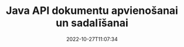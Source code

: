 ---
############################# Static ############################
layout: "product"
date: 2022-10-27T11:07:34
draft: false

product: "Merger"
product_tag: "merger"
platform: "Java"
platform_tag: "java"

############################# Head ############################
head_title: "Java dokumentu sapludināšanas API | apvienot un noņemt Word Excel PDF XPS EPUB"
head_description: "Dokumentu apvienošanas API Java. Apvienojiet, sadaliet, apmainiet, pārkārtojiet un dzēsiet PDF, Microsoft Word, Excel, prezentāciju, Visio, XPS un EPUB formātu lapas."

############################# Header ############################
title: "Java API dokumentu apvienošanai un sadalīšanai"
description: "Izstrādājiet augstas veiktspējas lietotnes, kas var apvienot, izvilkt, jaukt, izgriezt vai dzēst lapas, slaidus un diagrammas, atrodoties ceļā."
button:
    enable: true

############################# SubMenu ############################
submenu:
    enable: true
    
    left:
        img_alt: "GroupDocs.Merger for Java"
        image: "https://www.groupdocs.cloud/templates/groupdocs/images/product-logos/groupdocs-merger-java.png"
        product: "GroupDocs.Merger"
        platform: "Java"

    middle:
        button:
            # button loop
            - link: "#overview"
              text: "Pārskats"

            # button loop
            - link: "#features"
              text: "Iespējas"

            # button loop
            - link: "#support"
              text: "Atbalsts"

            # button loop
            - link: "https://products.groupdocs.app/merger"
              text: "Demo tiešraide"

            # button loop
            - link: "https://purchase.groupdocs.com/pricing/merger/java"
              text: "Cenu noteikšana"

    right:
        link_download: "https://downloads.groupdocs.com/merger"
        link_learn: "https://docs.groupdocs.com/merger/java/"
        link_buy: "https://purchase.groupdocs.com"

############################# Overview ############################
overview:
    enable: true
    content: |
      GroupDocs.Merger for Java ļauj ātri izstrādāt augstākā līmeņa biznesa lietojumprogrammas Java. Ar nelielu kodēšanu jūsu Java lietojumprogrammas var apvienot, izvilkt, jaukt, izgriezt un dzēst vienu lapu vai lapu, slaidu un diagrammu partiju. Apvienošanas darbības var veikt arī drošiem zināma un nezināma formāta failiem, piemērojot vai noņemot paroles aizsardzību.  

      
    tabs:
      enable: true
      
      ## TAB ONE ##
      tab_one:
        description: |
          Tālāk ir sniegts pārskats par GroupDocs.Merger for Java:
      
        left:
          enable: true
          icon: "fab fa-html5"
          title: "Dokumentu operācijas"
          content: |
            * Mainīt lapu secību
            * Noņemt vai dzēst lapas
            * Sadalīt vai salauzt dokumentu
            * Apmainiet vai sajauciet divas lapas
            * Apgrieziet vienu vai vairākas lapas
            * Apvienojiet vairākus dokumentus
        
        right:
          enable: true
          icon: "fab fa-html5"
          title: "Drošības operācijas"
          content: |
            * Iestatiet dokumentu drošību
            * Pārbaudiet dokumenta drošības statusu
            * Iestatiet dokumenta paroli
            * Atjauniniet dokumenta paroli
            * Noņemiet dokumenta paroli
      
      ## TAB TWO ##
      tab_two:
        description: |
          GroupDocs.Merger for Java atbalsta šādu [dokumentu failu formātu](https://docs.groupdocs.com/merger/java/supported-document-formats/) sapludināšanu:

        left:
          enable: true
          table:
            # table loop
            - title: "Microsoft Office"
              content: |
                * **Vārds:** DOC, DOCX, DOCM, DOT, DOTX, DOTM, RTF, TXT
                * **Excel:** XLS, XLSX, XLSM, XLSB, XLTM, XLT, XLTM, XLTX, XLAM, SXC, SpreadsheetML
                * **PowerPoint:** PPT, PPTX, PPS, PPSX, PPSM, POT, POTM, POTX, PPTM
                * **OneNote:** VIENS

        right:
          enable: true
          table:
            # table loop
            - title: "OpenDocument un citi formāti"
              content: |
                * **OpenDocument formāti**: ODT, OTT, ODP, OTP, ODS
                * **Fiksēts izkārtojums**: PDF, XPS
                * **Attēli**: BMP, PNG, TIFF
                * **Tīmeklis**: HTML, MHT, MHTML
                * **Teksts**: TXT, CSV, TSV
                * **LaTex**: TEX
                * **E-grāmata**: EPUB

      ## TAB THREE ##
      tab_three:
        description: |
          GroupDocs.Merger for Java atbalsta šādas operētājsistēmas, ietvarus un pakotņu pārvaldniekus:
        
        left:
          enable: true
          table:
            # table loop
            - icon: "fab fa-windows"
              title: "Operētājsistēmas"
              content: |
                * Microsoft Windows darbvirsma
                * Microsoft Windows Server
                * Linux
                * MacOS

            # table loop
            - icon: "fas fa-code"
              title: "Atbalstītie ietvari"
              content: |
                * Java 7 (1.7)
                * Java 8 (1.8)
                * Java 10
                * Java 11 un jaunākas versijas

        right:
          enable: true
          table:
            # table loop
            - icon: "fas fa-box"
              title: "Veidot automatizācijas rīku"
              content: |
                * Maven

            # table loop
            - icon: "fas fa-tools"
              title: "Attīstības vide"
              content: |
                * NetBeans
                * IntelliJ IDEJA
                * Aptumsums
                
                

############################# Features ############################
features:
    enable: true
    title: "GroupDocs.Merger Java līdzekļiem"

    feature:
      # feature loop
      - icon: "fas fa-copy"
        content: "Apvienojiet dažādas lapas, slaidus un diagrammas vienā failā"
       
      # feature loop
      - icon: "fas fa-eye"
        content: "Izvilkt un sadalīt lielus dokumentus vairākos mazākos failos"

      # feature loop
      - icon: "fas fa-bolt"
        content: "Sajaukt un pārkārtot lapas, slaidus vai diagrammas"
      
      # feature loop
      - icon: "fas fa-file-powerpoint"
        content: "Apmainiet un apmainiet divas lapas, slaidus vai diagrammas savā starpā dokumentā"

      # feature loop
      - icon: "fas fa-code"
        content: "Izgrieziet un apgrieziet dokumentu, noņemot noteiktas lapas, slaidus vai diagrammas"

      # feature loop
      - icon: "fas fa-cloud"
        content: "Izdzēsiet atsevišķu lapu vai lapu kopumu, slaidus vai diagrammas"

      # feature loop
      - icon: "fas fa-remove-format"
        content: "Savienojiet un sapludiniet kopā lielu skaitu dokumentu paketēs"

      # feature loop
      - icon: "fas fa-comment-slash"
        content: "Programmatiski pārbaudiet Java, vai dokuments ir aizsargāts ar paroli"

      # feature loop
      - icon: "fas fa-location-arrow"
        content: "Iestatiet, atiestatiet un noņemiet zināmo un nezināmo dokumentu formātu paroli"

      # feature loop
      - icon: "fas fa-border-all"
        content: "Sadaliet vienu teksta failu vairākos ar rindu numuriem"

      # feature loop
      - icon: "fas fa-wrench"
        content: "Iegūstiet dokumentu lapu attēlu attēlojumu"

      # feature loop
      - icon: "fas fa-columns"
        content: "Apvienojiet vairākus dažādu formātu dokumentus vienā PDF failā"

      # feature loop
      - icon: "fas fa-file-word"
        content: "Ievietojiet OLE objektus PDF, Word, Excel, PowerPoint un atvērto dokumentu formātos"

      # feature loop
      - icon: "fas fa-envelope"
        content: "Programmatiski pievienojiet failus PDF dokumentam"

      # feature loop
      - icon: "fas fa-print"
        content: "Pievienojiet dokumentu diagrammai, izmantojot OLE objektus"

      # feature loop
      - icon: "fas fa-file-archive"
        content: "Apvienojiet dažāda veida dokumentus (DOC, XLS, PPT utt.) vienā PDF failā"

      # feature loop
      - icon: "fas fa-lock"
        content: "Viegli importējiet OLE objektus Microsoft Word, Excel, prezentāciju un OpenDocument failu tipos"

      # feature loop
      - icon: "fas fa-file-code"
        content: "Pievienojiet diagrammas lapai citus dokumentus, izmantojot OLE objektus"

    more_feature:
      # more_feature_loop
      - title: "Noņemiet vēlamās lapas no dokumentiem"
        content: |
          GroupDocs.Merger for Java API ļauj atlasīt un dzēst dokumentā nevēlamās lapas.
      
      # more_feature_loop
      - title: "Pārbaudiet nezināma dokumenta formāta paroli"
        content: "Pat ja konkrēta dokumenta formāts nav zināms, GroupDocs.Merger for Java ļauj pārbaudīt un izgūt dokumenta paroli, ja tāda ir pieejama."

      # more_feature_loop
      - title: "Pievienojieties zināmu formātu ar paroli aizsargātiem dokumentiem"
        content: "GroupDocs.Merger for Java API ļauj iegūt zināmu un nezināmu formātu dokumentu sarakstu."

############################# Support ############################
support:
    enable: true

############################# Solutions ############################
solutions:
    enable: true
    title: "GroupDocs.Merger piedāvā dokumentu sapludināšanas API citām populārām izstrādes vidēm"

    solution:
        # solution loop
        - img_alt: "GroupDocs.Merger .NET"
          image: "https://www.groupdocs.cloud/templates/groupdocs/images/product-logos/groupdocs-merger-net.png"
          product: "GroupDocs.Merger"
          platform: ".TĪKLS"
          link: "/merger/net/"

############################# Back to top ###############################
back_to_top:
  enable: true
---
